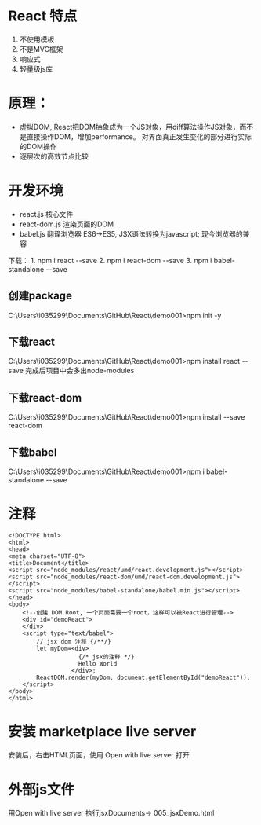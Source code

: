 #   React 特点

1.  不使用模板
2.  不是MVC框架
3.  响应式
4.  轻量级js库

#   原理：

*   虚拟DOM, React把DOM抽象成为一个JS对象，用diff算法操作JS对象，而不是直接操作DOM，增加performance。
    对界面真正发生变化的部分进行实际的DOM操作
*   逐层次的高效节点比较

#   开发环境

*   react.js    核心文件    
*   react-dom.js    渲染页面的DOM   
*   babel.js    翻译浏览器 ES6->ES5, JSX语法转换为javascript; 现今浏览器的兼容

下载：
    1.  npm i react --save
    2.  npm i react-dom --save
    3.  npm i babel-standalone --save

##  创建package
C:\Users\i035299\Documents\GitHub\React\demo001>npm init -y
##  下载react
C:\Users\i035299\Documents\GitHub\React\demo001>npm install react --save
完成后项目中会多出node-modules
##  下载react-dom
C:\Users\i035299\Documents\GitHub\React\demo001>npm install --save react-dom
##  下载babel
C:\Users\i035299\Documents\GitHub\React\demo001>npm i babel-standalone --save

# 注释

    <!DOCTYPE html>
    <html>
    <head>
    <meta charset="UTF-8">
    <title>Document</title>
    <script src="node_modules/react/umd/react.development.js"></script>
    <script src="node_modules/react-dom/umd/react-dom.development.js"></script>
    <script src="node_modules/babel-standalone/babel.min.js"></script>
    </head>
    <body>	
        <!--创建 DOM Root, 一个页面需要一个root，这样可以被React进行管理-->
        <div id="demoReact">
        </div>
        <script type="text/babel">
            // jsx dom 注释 {/**/}
            let myDom=<div>
                        {/* jsx的注释 */}
                        Hello World
                      </div>;
            ReactDOM.render(myDom, document.getElementById("demoReact"));
        </script>
    </body>
    </html>

# 安装 marketplace live server
安装后，右击HTML页面，使用 Open with live server 打开

# 外部js文件
用Open with live server 执行jsxDocuments-> 005_jsxDemo.html




